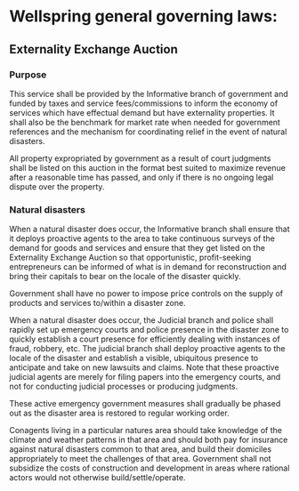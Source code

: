 # Wellspring general governing laws:

## Externality Exchange Auction

### Purpose

This service shall be provided by the Informative branch of government and funded by taxes and service fees/commissions to inform the economy of services which have effectual demand but have externality properties. It shall also be the benchmark for market rate when needed for government references and the mechanism for coordinating relief in the event of natural disasters.

All property expropriated by government as a result of court judgments shall be listed on this auction in the format best suited to maximize revenue after a reasonable time has passed, and only if there is no ongoing legal dispute over the property.

### Natural disasters

When a natural disaster does occur, the Informative branch shall ensure that it deploys proactive agents to the area to take continuous surveys of the demand for goods and services and ensure that they get listed on the Externality Exchange Auction so that opportunistic, profit-seeking entrepreneurs can be informed of what is in demand for reconstruction and bring their capitals to bear on the locale of the disaster quickly.

Government shall have no power to impose price controls on the supply of products and services to/within a disaster zone.

When a natural disaster does occur, the Judicial branch and police shall rapidly set up emergency courts and police presence in the disaster zone to quickly establish a court presence for efficiently dealing with instances of fraud, robbery, etc. The judicial branch shall deploy proactive agents to the locale of the disaster and establish a visible, ubiquitous presence to anticipate and take on new lawsuits and claims. Note that these proactive judicial agents are merely for filing papers into the emergency courts, and not for conducting judicial processes or producing judgments.

These active emergency government measures shall gradually be phased out as the disaster area is restored to regular working order. 

Conagents living in a particular natures area should take knowledge of the climate and weather patterns in that area and should both pay for insurance against natural disasters common to that area, and build their domiciles appropriately to meet the challenges of that area. Government shall not subsidize the costs of construction and development in areas where rational actors would not otherwise build/settle/operate.
